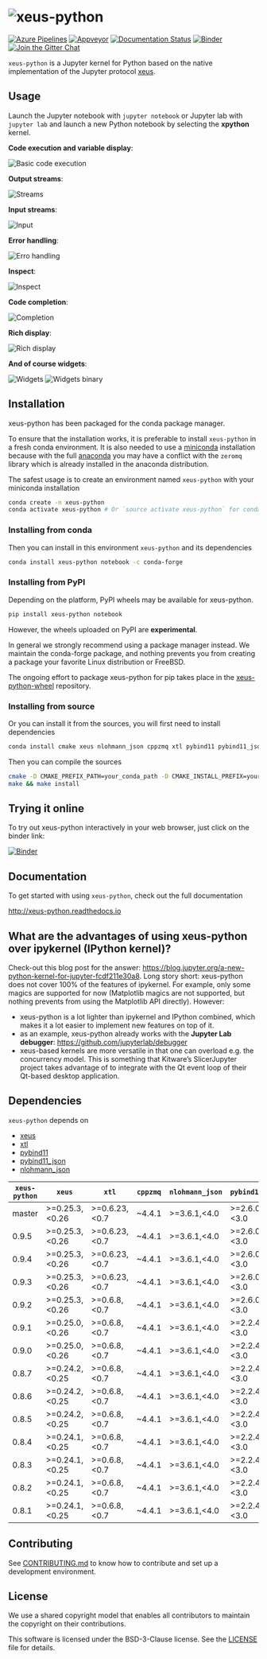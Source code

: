# ![xeus-python](docs/source/xeus-python.svg)

[![Azure Pipelines](https://dev.azure.com/jupyter-xeus/jupyter-xeus/_apis/build/status/jupyter-xeus.xeus-python?branchName=master)](https://dev.azure.com/jupyter-xeus/jupyter-xeus/_build/latest?definitionId=2&branchName=master)
[![Appveyor](https://ci.appveyor.com/api/projects/status/vy6rhqdw24pjduip?svg=true)](https://ci.appveyor.com/project/jupyter-xeus/xeus-python)
[![Documentation Status](http://readthedocs.org/projects/xeus-python/badge/?version=latest)](https://xeus-python.readthedocs.io/en/latest/?badge=latest)
[![Binder](https://mybinder.org/badge_logo.svg)](https://mybinder.org/v2/gh/jupyter-xeus/xeus-python/stable?filepath=notebooks/xeus-python.ipynb)
[![Join the Gitter Chat](https://badges.gitter.im/Join%20Chat.svg)](https://gitter.im/QuantStack/Lobby?utm_source=badge&utm_medium=badge&utm_campaign=pr-badge&utm_content=badge)

`xeus-python` is a Jupyter kernel for Python based on the native implementation of the Jupyter protocol [xeus](https://github.com/jupyter-xeus/xeus).

## Usage

Launch the Jupyter notebook with `jupyter notebook` or Jupyter lab with `jupyter lab` and launch a new Python notebook by selecting the **xpython** kernel.

**Code execution and variable display**:

![Basic code execution](docs/source/code_exec.gif)

**Output streams**:

![Streams](docs/source/streams.gif)

**Input streams**:

![Input](docs/source/input.gif)

**Error handling**:

![Erro handling](docs/source/error.gif)

**Inspect**:

![Inspect](docs/source/inspect.gif)

**Code completion**:

![Completion](docs/source/code_completion.gif)

**Rich display**:

![Rich display](docs/source/rich_disp.gif)

**And of course widgets**:

![Widgets](docs/source/widgets.gif)
![Widgets binary](docs/source/binary.gif)


## Installation

xeus-python has been packaged for the conda package manager.

To ensure that the installation works, it is preferable to install `xeus-python` in a fresh conda environment. It is also needed to use a [miniconda](https://conda.io/miniconda.html) installation because with the full [anaconda](https://www.anaconda.com/) you may have a conflict with the `zeromq` library which is already installed in the anaconda distribution.


The safest usage is to create an environment named `xeus-python` with your miniconda installation

```bash
conda create -n xeus-python
conda activate xeus-python # Or `source activate xeus-python` for conda < 4.6
```

### Installing from conda

Then you can install in this environment `xeus-python` and its dependencies

```bash
conda install xeus-python notebook -c conda-forge
```

### Installing from PyPI

Depending on the platform, PyPI wheels may be available for xeus-python.

```bash
pip install xeus-python notebook
```

However, the wheels uploaded on PyPI are **experimental**.

In general we strongly recommend using a package manager instead. We maintain the conda-forge package,
and nothing prevents you from creating a package your favorite Linux distribution or FreeBSD.

The ongoing effort to package xeus-python for pip takes place in the [xeus-python-wheel](https://github.com/jupyter-xeus/xeus-python-wheel) repository.

### Installing from source

Or you can install it from the sources, you will first need to install dependencies

```bash
conda install cmake xeus nlohmann_json cppzmq xtl pybind11 pybind11_json jedi pygments notebook -c conda-forge
```

Then you can compile the sources

```bash
cmake -D CMAKE_PREFIX_PATH=your_conda_path -D CMAKE_INSTALL_PREFIX=your_conda_path -D PYTHON_EXECUTABLE=`which python`
make && make install
```

## Trying it online

To try out xeus-python interactively in your web browser, just click on the binder
link:

[![Binder](binder-logo.svg)](https://mybinder.org/v2/gh/jupyter-xeus/xeus-python/stable?filepath=notebooks/xeus-python.ipynb)

## Documentation

To get started with using `xeus-python`, check out the full documentation

http://xeus-python.readthedocs.io

## What are the advantages of using xeus-python over ipykernel (IPython kernel)?

Check-out this blog post for the answer: https://blog.jupyter.org/a-new-python-kernel-for-jupyter-fcdf211e30a8.
Long story short:
xeus-python does not cover 100% of the features of ipykernel. For example, only some magics are supported for now (Matplotlib magics are not supported, but nothing prevents from using the Matplotlib API directly). However:

- xeus-python is a lot lighter than ipykernel and IPython combined, which makes it a lot easier to implement new features on top of it.
- as an example, xeus-python already works with the **Jupyter Lab debugger**: https://github.com/jupyterlab/debugger
- xeus-based kernels are more versatile in that one can overload e.g. the concurrency model. This is something that Kitware’s SlicerJupyter project takes advantage of to integrate with the Qt event loop of their Qt-based desktop application.

## Dependencies

``xeus-python`` depends on

 - [xeus](https://github.com/jupyter-xeus/xeus)
 - [xtl](https://github.com/xtensor-stack/xtl)
 - [pybind11](https://github.com/pybind/pybind11)
 - [pybind11_json](https://github.com/pybind/pybind11_json)
 - [nlohmann_json](https://github.com/nlohmann/json)


| `xeus-python`|   `xeus`         |      `xtl`      | `cppzmq` | `nlohmann_json` | `pybind11`     | `pybind11_json`   | `jedi`            | `pygments`        | `ptvsd` | `debugpy` |
|--------------|------------------|-----------------|----------|-----------------|----------------|-------------------|-------------------|-------------------|---------|-----------|
|  master      |  >=0.25.3,<0.26  |  >=0.6.23,<0.7  | ~4.4.1   | >=3.6.1,<4.0    | >=2.6.0,<3.0   | >=0.2.6,<0.3      | >=0.18.0,<0.19    | >=2.3.1,<3.0.0    |         | >=1.1.0   |
|  0.9.5       |  >=0.25.3,<0.26  |  >=0.6.23,<0.7  | ~4.4.1   | >=3.6.1,<4.0    | >=2.6.0,<3.0   | >=0.2.6,<0.3      | >=0.18.0,<0.19    | >=2.3.1,<3.0.0    |         | >=1.1.0   |
|  0.9.4       |  >=0.25.3,<0.26  |  >=0.6.23,<0.7  | ~4.4.1   | >=3.6.1,<4.0    | >=2.6.0,<3.0   | >=0.2.6,<0.3      | >=0.15.1,<0.18    | >=2.3.1,<3.0.0    |         | >=1.1.0   |
|  0.9.3       |  >=0.25.3,<0.26  |  >=0.6.23,<0.7  | ~4.4.1   | >=3.6.1,<4.0    | >=2.6.0,<3.0   | >=0.2.6,<0.3      | >=0.15.1          | >=2.3.1,<3.0.0    |         | >=1.1.0   |
|  0.9.2       |  >=0.25.3,<0.26  |  >=0.6.8,<0.7   | ~4.4.1   | >=3.6.1,<4.0    | >=2.6.0,<3.0   | >=0.2.6,<0.3      | >=0.15.1          | >=2.3.1,<3.0.0    |         | >=1.1.0   |
|  0.9.1       |  >=0.25.0,<0.26  |  >=0.6.8,<0.7   | ~4.4.1   | >=3.6.1,<4.0    | >=2.2.4,<3.0   | >=0.2.6,<0.3      | >=0.15.1          | >=2.3.1,<3.0.0    |         | >=1.1.0   |
|  0.9.0       |  >=0.25.0,<0.26  |  >=0.6.8,<0.7   | ~4.4.1   | >=3.6.1,<4.0    | >=2.2.4,<3.0   | >=0.2.6,<0.3      | >=0.15.1          | >=2.3.1,<3.0.0    |         | >=1.1.0   |
|  0.8.7       |  >=0.24.2,<0.25  |  >=0.6.8,<0.7   | ~4.4.1   | >=3.6.1,<4.0    | >=2.2.4,<3.0   | >=0.2.6,<0.3      | >=0.15.1          | >=2.3.1,<3.0.0    |         | >=1.1.0   |
|  0.8.6       |  >=0.24.2,<0.25  |  >=0.6.8,<0.7   | ~4.4.1   | >=3.6.1,<4.0    | >=2.2.4,<3.0   | >=0.2.6,<0.3      | >=0.15.1,<0.16.0  | >=2.3.1,<3.0.0    | >=4.3.2 |           |
|  0.8.5       |  >=0.24.2,<0.25  |  >=0.6.8,<0.7   | ~4.4.1   | >=3.6.1,<4.0    | >=2.2.4,<3.0   | >=0.2.6,<0.3      | >=0.15.1,<0.16.0  | >=2.3.1,<3.0.0    | >=4.3.2 |           |
|  0.8.4       |  >=0.24.1,<0.25  |  >=0.6.8,<0.7   | ~4.4.1   | >=3.6.1,<4.0    | >=2.2.4,<3.0   | >=0.2.6,<0.3      | >=0.15.1,<0.16.0  | >=2.3.1,<3.0.0    | >=4.3.2 |           |
|  0.8.3       |  >=0.24.1,<0.25  |  >=0.6.8,<0.7   | ~4.4.1   | >=3.6.1,<4.0    | >=2.2.4,<3.0   | >=0.2.6,<0.3      | >=0.15.1,<0.16.0  | >=2.3.1,<3.0.0    | >=4.3.2 |           |
|  0.8.2       |  >=0.24.1,<0.25  |  >=0.6.8,<0.7   | ~4.4.1   | >=3.6.1,<4.0    | >=2.2.4,<3.0   | >=0.2.6,<0.3      | >=0.15.1,<0.16.0  | >=2.3.1,<3.0.0    | >=4.3.2 |           |
|  0.8.1       |  >=0.24.1,<0.25  |  >=0.6.8,<0.7   | ~4.4.1   | >=3.6.1,<4.0    | >=2.2.4,<3.0   | >=0.2.6,<0.3      | >=0.15.1,<0.16.0  | >=2.3.1,<3.0.0    | >=4.3.2 |           |


## Contributing

See [CONTRIBUTING.md](./CONTRIBUTING.md) to know how to contribute and set up a development environment.

## License

We use a shared copyright model that enables all contributors to maintain the
copyright on their contributions.

This software is licensed under the BSD-3-Clause license. See the [LICENSE](LICENSE) file for details.
